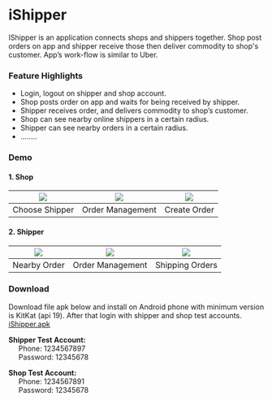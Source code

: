 # iShipper
IShipper is an application connects shops and shippers together.
Shop post orders on app and shipper receive those then deliver commodity to shop's customer.
App’s work-flow is similar to Uber.

### Feature Highlights
 - Login, logout on shipper and shop account.
 - Shop posts order on app and waits for being received by shipper.
 - Shipper receives order, and delivers commodity to shop’s customer.
 - Shop can see nearby online shippers in a certain radius.
 - Shipper can see nearby orders in a certain radius.
 - ........

### Demo
#### 1. Shop
| ![](https://drive.google.com/uc?export=download&id=0B38iwm_f8P7bdFdnVWhHVDg3QXc)  | ![](https://drive.google.com/uc?export=download&id=0B38iwm_f8P7bLWtwVmptQW44QmM) | ![](https://drive.google.com/uc?export=download&id=0B38iwm_f8P7bQjNqOUxPUFZZcE0) |
|:---:|:---:|:---:|
| Choose Shipper | Order Management | Create Order |
#### 2. Shipper
| ![](https://drive.google.com/uc?export=download&id=0B38iwm_f8P7bWlk0dWJmNFdQSUE)  | ![](https://drive.google.com/uc?export=download&id=0B38iwm_f8P7beFVobUF5R04wYTA) | ![](https://drive.google.com/uc?export=download&id=0B38iwm_f8P7bX0o3RWxBWkEtbm8) |
|:---:|:---:|:---:|
| Nearby Order | Order Management |  Shipping Orders |
### Download
Download file apk below and install on Android phone with
minimum version is KitKat (api 19). After that login with shipper and shop test accounts. <br>
[iShipper.apk](https://drive.google.com/uc?export=download&id=0B38iwm_f8P7bWFV4SHhvYldVSEk)

**Shipper Test Account:** <br>
&nbsp;&nbsp;&nbsp;&nbsp;&nbsp;Phone: 1234567897 <br>
&nbsp;&nbsp;&nbsp;&nbsp;&nbsp;Password: 12345678

**Shop Test Account:** <br>
&nbsp;&nbsp;&nbsp;&nbsp;&nbsp;Phone: 1234567891 <br>
&nbsp;&nbsp;&nbsp;&nbsp;&nbsp;Password: 12345678
